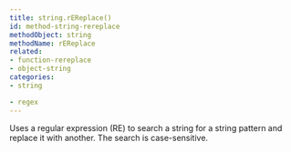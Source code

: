 ```yaml
---
title: string.rEReplace()
id: method-string-rereplace
methodObject: string
methodName: rEReplace
related:
- function-rereplace
- object-string
categories:
- string

- regex
---
```


Uses a regular expression (RE) to search a string for a string
        pattern and replace it with another. The search is
        case-sensitive.